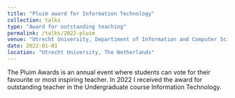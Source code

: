 ```yaml
---
title: "Pluim award for Information Technology"
collection: talks
type: "Award for outstanding teaching"
permalink: /talks/2022-pluim
venue: "Utrecht University, Departiment of Information and Computer Science"
date: 2022-01-01
location: "Utrecht University, The Netherlands"
---
```


The Pluim Awards is an annual event where students can vote for their favourite or most inspiring teacher. In 2022 I received the award for outstanding teacher in the Undergraduate course Information Technology.
